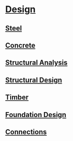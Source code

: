 # [Design](https://benklassen77.github.io)

## [Steel](steel.html)

## [Concrete](concrete.html)

## [Structural Analysis](structuralanalysis.html)

## [Structural Design](https://benklassen77.github.io/documents/courses/design/structuraldesign/structuraldesign.pdf)

## [Timber](timber.html)

## [Foundation Design](foundationdesign.html)

## [Connections](connections.html)

